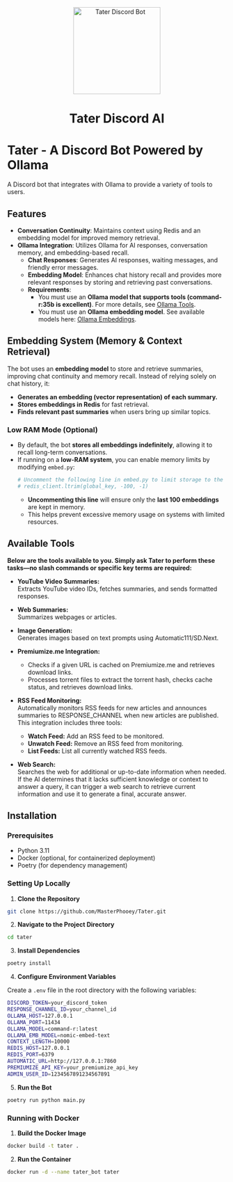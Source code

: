 <div align="center"> <img src="https://raw.githubusercontent.com/MasterPhooey/Tater-Discord-AI/refs/heads/main/tater.png" alt="Tater Discord Bot" width="200"/> <h1>Tater Discord AI</h1> </div>

# Tater - A Discord Bot Powered by Ollama

A Discord bot that integrates with Ollama to provide a variety of tools to users.

## Features

- **Conversation Continuity**: Maintains context using Redis and an embedding model for improved memory retrieval.
- **Ollama Integration**: Utilizes Ollama for AI responses, conversation memory, and embedding-based recall.
  - **Chat Responses**: Generates AI responses, waiting messages, and friendly error messages.
  - **Embedding Model**: Enhances chat history recall and provides more relevant responses by storing and retrieving past conversations.
  - **Requirements**:
    - You must use an **Ollama model that supports tools (command-r:35b is excellent)**. For more details, see [Ollama Tools](https://ollama.com/search?c=tools).
    - You must use an **Ollama embedding model**. See available models here: [Ollama Embeddings](https://ollama.com/search?c=embedding).

## Embedding System (Memory & Context Retrieval)

The bot uses an **embedding model** to store and retrieve summaries, improving chat continuity and memory recall. Instead of relying solely on chat history, it:
- **Generates an embedding (vector representation) of each summary.**
- **Stores embeddings in Redis** for fast retrieval.
- **Finds relevant past summaries** when users bring up similar topics.

### **Low RAM Mode (Optional)**
- By default, the bot **stores all embeddings indefinitely**, allowing it to recall long-term conversations.
- If running on a **low-RAM system**, you can enable memory limits by modifying `embed.py`:
  ```python
  # Uncomment the following line in embed.py to limit storage to the last 100 messages (saves RAM)
  # redis_client.ltrim(global_key, -100, -1)
  ```
  - **Uncommenting this line** will ensure only the **last 100 embeddings** are kept in memory.
  - This helps prevent excessive memory usage on systems with limited resources.

## Available Tools

**Below are the tools available to you. Simply ask Tater to perform these tasks—no slash commands or specific key terms are required:**

- **YouTube Video Summaries:**  
  Extracts YouTube video IDs, fetches summaries, and sends formatted responses.

- **Web Summaries:**  
  Summarizes webpages or articles.

- **Image Generation:**  
  Generates images based on text prompts using Automatic111/SD.Next.

- **Premiumize.me Integration:**  
  - Checks if a given URL is cached on Premiumize.me and retrieves download links.  
  - Processes torrent files to extract the torrent hash, checks cache status, and retrieves download links.

- **RSS Feed Monitoring:**  
  Automatically monitors RSS feeds for new articles and announces summaries to RESPONSE_CHANNEL when new articles are published. This integration includes three tools:  
  - **Watch Feed:** Add an RSS feed to be monitored.  
  - **Unwatch Feed:** Remove an RSS feed from monitoring.  
  - **List Feeds:** List all currently watched RSS feeds.

- **Web Search:**  
  Searches the web for additional or up-to-date information when needed. If the AI determines that it lacks sufficient knowledge or context to answer a query, it can trigger a web search to retrieve current information and use it to generate a final, accurate answer.

## Installation

### Prerequisites
- Python 3.11
- Docker (optional, for containerized deployment)
- Poetry (for dependency management)

### Setting Up Locally

1. **Clone the Repository**

```bash
git clone https://github.com/MasterPhooey/Tater.git
```

2. **Navigate to the Project Directory**

```bash
cd tater
```

3. **Install Dependencies**

```bash
poetry install
```

4. **Configure Environment Variables**

Create a `.env` file in the root directory with the following variables:

```bash
DISCORD_TOKEN=your_discord_token
RESPONSE_CHANNEL_ID=your_channel_id
OLLAMA_HOST=127.0.0.1
OLLAMA_PORT=11434
OLLAMA_MODEL=command-r:latest
OLLAMA_EMB_MODEL=nomic-embed-text
CONTEXT_LENGTH=10000
REDIS_HOST=127.0.0.1
REDIS_PORT=6379
AUTOMATIC_URL=http://127.0.0.1:7860
PREMIUMIZE_API_KEY=your_premiumize_api_key
ADMIN_USER_ID=1234567891234567891
```

5. **Run the Bot**

```bash
poetry run python main.py
```

### Running with Docker

1. **Build the Docker Image**

```bash
docker build -t tater .
```

2. **Run the Container**

```bash
docker run -d --name tater_bot tater
```
